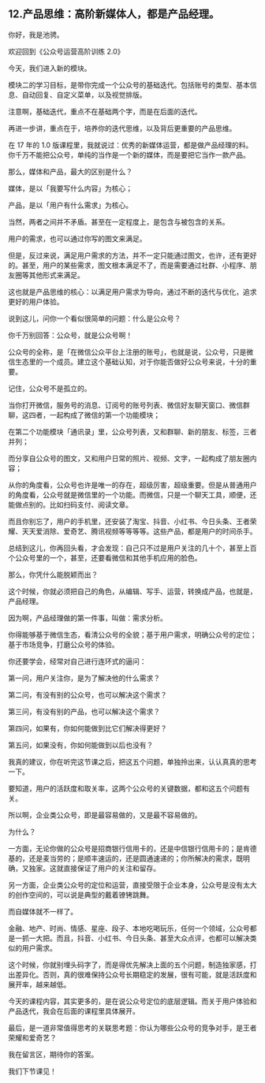## 12.产品思维：高阶新媒体人，都是产品经理。
你好，我是池骋。


欢迎回到《公众号运营高阶训练 2.0》


今天，我们进入新的模块。


模块二的学习目标，是带你完成一个公众号的基础迭代。包括账号的类型、基本信息、自动回复、自定义菜单，以及视觉排版。


注意啊，基础迭代，重点不在基础两个字，而是在后面的迭代。


再进一步讲，重点在于，培养你的迭代思维，以及背后更重要的产品思维。


在 17 年的 1.0 版课程里，我就说过：优秀的新媒体运营，都是做产品经理的料。你千万不能把公众号，单纯的当作是一个新的媒体，而是要把它当作一款产品。


那么，媒体和产品，最大的区别是什么？


媒体，是以「我要写什么内容」为核心；


产品，是以「用户有什么需求」为核心。


当然，两者之间并不矛盾。甚至在一定程度上，是包含与被包含的关系。


用户的需求，也可以通过你写的图文来满足。


但是，反过来说，满足用户需求的方法，并不一定只能通过图文，也许，还有更好的。甚至，用户的某些需求，图文根本满足不了，而是需要通过社群、小程序、朋友圈等其他形式来满足。


这也就是产品思维的核心：以满足用户需求为导向，通过不断的迭代与优化，追求更好的用户体验。


说到这儿，问你一个看似很简单的问题：什么是公众号？


你千万别回答：公众号，就是公众号啊！


公众号的全称，是「在微信公众平台上注册的账号」，也就是说，公众号，只是微信生态里的一个成员。建立这个基础认知，对于你能否做好公众号来说，十分的重要。


记住，公众号不是孤立的。


当你打开微信，服务号的消息、订阅号的账号列表、微信好友聊天窗口、微信群聊，这四者，一起构成了微信的第一个功能模块；


在第二个功能模块「通讯录」里，公众号列表，又和群聊、新的朋友、标签，三者并列；


而分享自公众号的图文，又和用户日常的照片、视频、文字，一起构成了朋友圈内容；


从你的角度看，公众号也许是唯一的存在，超级厉害，超级重要。但是从普通用户的角度看，公众号就是微信里的一个功能。而微信，只是一个聊天工具，顺便，还能做点别的。比如扫码支付、阅读文章。


而且你别忘了，用户的手机里，还安装了淘宝、抖音、小红书、今日头条、王者荣耀、天天爱消除、爱奇艺、腾讯视频等等等等。这些产品，都是用户的时间杀手。


总结到这儿，你再回头看，才会发现：自己只不过是用户关注的几十个，甚至上百个公众号里的一个，甚至，还要看微信和其他手机应用的脸色。


那么，你凭什么能脱颖而出？


这个时候，你就必须把自己的角色，从编辑、写手、运营，转换成产品，也就是，产品经理。


因为啊，产品经理做的第一件事，叫做：需求分析。


你得能够基于微信生态，看清公众号的全貌；基于用户需求，明确公众号的定位；基于市场竞争，打磨公众号的体验。


你还要学会，经常对自己进行连环式的逼问：


第一问，用户关注你，是为了解决他的什么需求？


第二问，有没有别的公众号，也可以解决这个需求？


第三问，有没有别的产品，也可以解决这个需求？


第四问，如果有，你如何能做到比它们解决得更好？


第五问，如果没有，你如何能做到以后也没有？


我真的建议，你在听完这节课之后，把这五个问题，单独拎出来，认认真真的思考一下。


要知道，用户的活跃度和取关率，这两个公众号的关键数据，都和这五个问题有关。


所以啊，企业类公众号，即是最容易做的，又是最不容易做的。


为什么？


一方面，无论你做的公众号是招商银行信用卡的，还是中信银行信用卡的；是肯德基的，还是麦当劳的；是顺丰速运的，还是圆通速递的；你所解决的需求，既明确，又独家。这就直接保证了用户的关注和留存。


另一方面，企业类公众号的定位和运营，直接受限于企业本身，公众号是没有太大的创作空间的，可以说是典型的戴着镣铐跳舞。


而自媒体就不一样了。


金融、地产、时尚、情感、星座、段子、本地吃喝玩乐，任何一个领域，公众号都是一抓一大把。而且，抖音、小红书、今日头条、甚至大众点评，也都可以解决类似的用户需求。


这个时候，你就别埋头码字了，而是得优先解决上面的五个问题，制造独家感，打出差异化。否则，真的很难保持公众号长期稳定的发展，很有可能，就是活跃度和展开率，越来越低。


今天的课程内容，其实更多的，是在说公众号定位的底层逻辑。而关于用户体验和产品迭代，我会在后面的课程里具体展开。


最后，是一道非常值得思考的关联思考题：你认为哪些公众号的竞争对手，是王者荣耀和爱奇艺？


我在留言区，期待你的答案。


我们下节课见！


